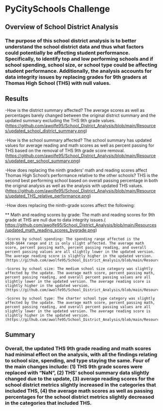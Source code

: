 # PyCitySchools Challenge

## Overview of School District Analysis

### The purpose of this school district analysis is to better understand the school district data and thus what factors could potentially be affecting student performance. Specifically, to identify top and low performing schools and if school spending, school size, or school type could be affecting student performance. Additionally, the analysis accounts for data integrity issues by replacing grades for 9th graders at Thomas High School (THS) with null values. 

## Results

-How is the district summary affected? The average scores as well as percentages barely changed between the original district summary and the updated summary excluding the THS 9th grade values. (https://github.com/awolfe95/School_District_Analysis/blob/main/Resources/updated_school_district_summary.png) 
 
-How is the school summary affected? The school summary has updated values for average reading and math scores as well as percent passing for THS based on the removal of THS 9th grade score removal. (https://github.com/awolfe95/School_District_Analysis/blob/main/Resources/updated_per_school_summary.png) 

-How does replacing the ninth graders’ math and reading scores affect Thomas High School’s performance relative to the other schools? THS is the second best performing school based on overall passing percentage in both the original analysis as well as the analysis with updated THS values. (https://github.com/awolfe95/School_District_Analysis/blob/main/Resources/updated_THS_relative_performance.png) 

-How does replacing the ninth-grade scores affect the following:

** Math and reading scores by grade: The math and reading scores for 9th grade at THS are null due to data integrity issues.( https://github.com/awolfe95/School_District_Analysis/blob/main/Resources/updated_math_reading_scores_bygrade.png) 
 
	-Scores by school spending: The spending range affected is the $630-$644 range and it is only slight affected. The average math score, percent passing math, percent passing reading, and overall percent passing values are all slightly lower in the updated version. The average reading score is slightly higher in the updated version. (https://github.com/awolfe95/School_District_Analysis/blob/main/Resources/updated_school_spending.png)

	-Scores by school size: The medium school size category was slightly affected by the update. The average math score, percent passing math, percent passing reading, and overall percent passing values are all slightly lower in the updated version. The average reading score is slightly higher in the updated version. (https://github.com/awolfe95/School_District_Analysis/blob/main/Resources/updated_school_size.png) 

	-Scores by school type: The charter school type category was slightly affected by the update. The average math score, percent passing math, percent passing reading, and overall percent passing values are all slightly lower in the updated version. The average reading score is slightly higher in the updated version. (https://github.com/awolfe95/School_District_Analysis/blob/main/Resources/updated_school_type.png)



## Summary

### Overall, the updated THS 9th grade reading and math scores had minimal effect on the analysis, with all the findings relating to school size, spending, and type staying the same. Four of the main changes include: (1) THS 9th grade scores were replaced with “NaN”, (2) THS’ school summary data slightly changed due to the update, (3) average reading scores for the school district metrics slightly increased in the categories that included THS, (4) the average math scores as well as passing percentages for the school district metrics slightly decreased in the categories that included THS.
